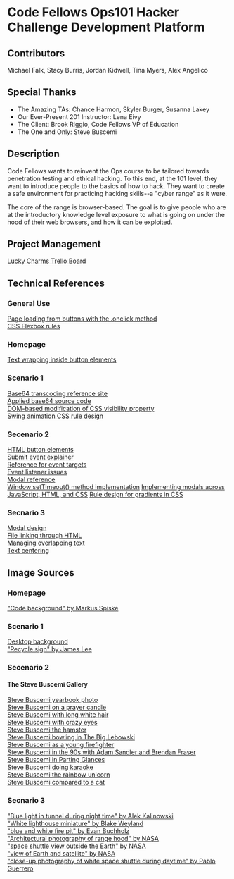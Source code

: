 # Code Fellows Ops101 Hacker Challenge Development Platform

## Contributors

Michael Falk, Stacy Burris, Jordan Kidwell, Tina Myers, Alex Angelico

## Special Thanks

- The Amazing TAs: Chance Harmon, Skyler Burger, Susanna Lakey
- Our Ever-Present 201 Instructor: Lena Eivy
- The Client: Brook Riggio, Code Fellows VP of Education
- The One and Only: Steve Buscemi

## Description

Code Fellows wants to reinvent the Ops course to be tailored towards penetration testing and ethical hacking. To this end, at the 101 level, they want to introduce people to the basics of how to hack. They want to create a safe environment for practicing hacking skills--a "cyber range" as it were.

The core of the range is browser-based. The goal is to give people who are at the introductory knowledge level exposure to what is going on under the hood of their web browsers, and how it can be exploited.

## Project Management

[Lucky Charms Trello Board](https://trello.com/b/XjT3J1j3/lucky-charms-main-project-board)

## Technical References

### General Use

[Page loading from buttons with the .onclick method](https://www.codegrepper.com/code-examples/javascript/how+to+open+a+new+html+page+on+button+click+in+javascript)  
[CSS Flexbox rules](https://css-tricks.com/snippets/css/a-guide-to-flexbox/)

### Homepage

[Text wrapping inside button elements](https://stackoverflow.com/questions/862010/how-to-wrap-text-of-html-button-with-fixed-width)

### Scenario 1

[Base64 transcoding reference site](https://www.base64decoder.io/javascript/)  
[Applied base64 source code](http://www.webtoolkit.info/javascript_base64.html#.X4-92tBKhQX)  
[DOM-based modification of CSS visibility property](https://www.w3schools.com/cssref/pr_class_visibility.asp)  
[Swing animation CSS rule design](https://www.w3schools.com/cssref/pr_class_visibility.asp)

### Secenario 2

[HTML button elements](https://www.w3schools.com/tags/tag_button.asp)  
[Submit event explainer](https://developer.mozilla.org/en-US/docs/Web/API/HTMLFormElement/submit_event)  
[Reference for event targets](https://developer.mozilla.org/en-US/docs/Web/API/Event/Comparison_of_Event_Targets)  
[Event listener issues](https://medium.com/@ishwar.chandra/cannot-read-property-handleclick-of-undefined-ddafc2641ec3)  
[Modal reference](https://www.w3schools.com/howto/howto_css_modals.asp)  
[Window setTimeout() method implementation](https://www.w3schools.com/jsref/met_win_settimeout.asp)
[Implementing modals across JavaScript, HTML, and CSS](https://medium.com/@nerdplusdog/a-how-to-guide-for-modal-boxes-with-javascript-html-and-css-6a49d063987e)
[Rule design for gradients in CSS](https://cssgradient.io/)

### Secnario 3

[Modal design](https://developer.mozilla.org/en-US/docs/Mozilla/QA/Mozmill_tests/Shared_Modules/ModalDialogAPI/modalDialog)  
[File linking through HTML](https://www.w3schools.com/html/html_links.asp)  
[Managing overlapping text](https://www.tutorialrepublic.com/css-tutorial/css-layers.php)  
[Text centering](https://www.w3schools.com/css/css_align.asp)

## Image Sources

### Homepage

[\"Code background\" by Markus Spiske](https://unsplash.com/photos/qjnAnF0jIGk)

### Scenario 1

[Desktop background](https://wallpaperaccess.com/full/2021215.jpg)  
[\"Recycle sign\" by James Lee](https://unsplash.com/photos/TE_fvX7fhD8)

### Secenario 2

#### The Steve Buscemi Gallery
[Steve Buscemi yearbook photo](https://www.reddit.com/r/pics/comments/1di250/a_young_steve_buscemi/)  
[Steve Buscemi on a prayer candle](https://cdn.shopify.com/s/files/1/1442/8426/products/Steve_Buscemi_Illuminidol_Jesus_Candle_grande.jpg?v=1505252205)  
[Steve Buscemi with long white hair](https://www.tvinsider.com/wp-content/uploads/2018/12/miracle-workers.jpg)  
[Steve Buscemi with crazy eyes](https://833716.smushcdn.com/1704957/wp-content/uploads/2018/01/14_Steve-Buscemi-1024x669.jpg?lossy=1&strip=1&webp=1)  
[Steve Buscemi the hamster](https://observer.com/wp-content/uploads/sites/2/2014/06/steve-buscemi.jpg?quality=80&w=670&h=438&crop=1&strip)  
[Steve Buscemi bowling in The Big Lebowski](https://i.pinimg.com/originals/5f/8e/74/5f8e743b5ff92e5d9295164bca50bd2b.jpg)  
[Steve Buscemi as a young firefighter](https://external-preview.redd.it/JJ7lCiGX4UcG8zGPquqTfAccxK-4D942YY-w9d6d1BE.jpg?auto=webp&s=c588330d1789c9ec6bf97113c9483f544752a0e2)  
[Steve Buscemi in the 90s with Adam Sandler and Brendan Fraser](https://www.reddit.com/r/Ozark/comments/gcrzxe/does_anyone_else_think_1995_adam_sandler_looks/)  
[Steve Buscemi in Parting Glances](https://newsroom.ucla.edu/file?fid=5ee3105d2cfac20b510573ed)  
[Steve Buscemi doing karaoke](https://3.bp.blogspot.com/-yZo32s54UtU/UxXifIW1XdI/AAAAAAAACWo/h-C_ap7eIYc/s1600/Buscemi+-+Geredes+Folk+City+1980s.jpg)  
[Steve Buscemi the rainbow unicorn](https://www.google.com/search?safe=off&tbs=simg:CAQSuAIJEAE5L76kFFAarAILEKjU2AQaAghCDAsQsIynCBpiCmAIAxIonBG1HrkFoR7AHrgcmxGpBZEEhgzLLPEj8yOhKYYkyizxIYMksyOHJBowfQ1PqoODiIvTHKMcPiuhKPgFIf9CyKlhTCRJ2F10JXy9rULYGphtR1qsj2QP7YqnIAQMCxCOrv4IGgoKCAgBEgQIgm6mDAsQne3BCRqZAQobCghzdGFsbGlvbtqliPYDCwoJL20vMGMweWdjChQKA2FydNqliPYDCQoHL20vMGpqdwogCg5ncmFwaGljIGRlc2lnbtqliPYDCgoIL20vMDNjMzEKGQoHY2FydG9vbtqliPYDCgoIL20vMDIxNW4KJwoTZmljdGlvbmFsIGNoYXJhY3RlctqliPYDDAoKL20vMDJoN2xrdAw,isz:m&sxsrf=ALeKk00XoKa-y2_Sg6HkXQ7OEKuTedbNbw:1603484634807&q=steve+buscemi+is+the+truth&tbm=isch&sa=X&ved=2ahUKEwjswr3gxcvsAhVVrJ4KHXXUBaAQ2A4oAnoECBAQLA&biw=1920&bih=975#imgrc=W0lU599KMnDjlM)  
[Steve Buscemi compared to a cat](https://i.imgur.com/tseNFQW.jpg)  

### Secnario 3

[\"Blue light in tunnel during night time\" by Alek Kalinowski](https://unsplash.com/photos/Sj_3Jdr19L4)  
[\"White lighthouse miniature\" by Blake Weyland](https://unsplash.com/photos/5o9Cm6yBrhI)  
[\"blue and white fire pit\" by Evan Buchholz](https://unsplash.com/photos/LtMvzCF6b8w)  
[\"Architectural photography of range hood" by NASA](https://unsplash.com/photos/cIX5TlQ_FgM)  
[\"space shuttle view outside the Earth\" by NASA](https://unsplash.com/photos/CpHNKNRwXps)  
[\"view of Earth and satellite\" by NASA](https://unsplash.com/photos/yZygONrUBe8)  
[\"close-up photography of white space shuttle during daytime\" by Pablo Guerrero](https://unsplash.com/photos/pGXUwHZQ5eI)
